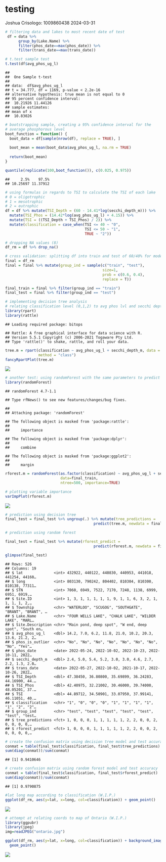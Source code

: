 testing
================
Joshua Crisologo: 1009860438
2024-03-31

``` r
# filtering data and lakes to most recent date of test
 df = data %>% 
      group_by(Lake.Name) %>%
      filter(phos_date==max(phos_date)) %>%
      filter(trans_date==max(trans_date))
```

``` r
# t.test sample test
t.test(df$avg_phos_ug_l)
```

    ## 
    ##  One Sample t-test
    ## 
    ## data:  df$avg_phos_ug_l
    ## t = 34.777, df = 1169, p-value < 2.2e-16
    ## alternative hypothesis: true mean is not equal to 0
    ## 95 percent confidence interval:
    ##  10.21926 11.44126
    ## sample estimates:
    ## mean of x 
    ##  10.83026

``` r
# bootstrapping sample, creating a 95% confidence interval for the
# average phosphorous level
boot_function = function() {
  boot_data = df[sample(nrow(df), replace = TRUE), ]
  
  boot_mean = mean(boot_data$avg_phos_ug_l, na.rm = TRUE)
  
  return(boot_mean)
}

quantile(replicate(100,boot_function()), c(0.025, 0.975))
```

    ##     2.5%    97.5% 
    ## 10.25697 11.37912

``` r
# using formulas in regards to TSI to calculate the TSI of each lake
# 0 = oligotrophic
# 1 = mesotrophic
# 2 = eutrophic
df = df %>% mutate(TSI_Depth = (60 - 14.41*log(secchi_depth_m))) %>% 
  mutate(TSI_Phos = (14.42*log(avg_phos_ug_l) + 4.15)) %>% 
  mutate(TSI = ((TSI_Depth + TSI_Phos) / 2)) %>% 
  mutate(classification = case_when(TSI <= 40 ~ "0",
                                    TSI <= 50 ~ "1",
                                    TRUE ~ "2"))

# dropping NA values (8)
df_rm = df %>% drop_na()
```

``` r
# cross validation: splitting df into train and test of 60/40% for model testing
final = df_rm
final = final %>% mutate(group_ind = sample(c("train", "test"),
                                            size=1,
                                            prob = c(0.6, 0.4),
                                            replace = T))

final_train = final %>% filter(group_ind == "train")
final_test = final %>% filter(group_ind == "test")

# implementing decision tree analysis 
# relating classification level (0,1,2) to avg phos lvl and secchi depth
library(rpart)
library(rattle)
```

    ## Loading required package: bitops

    ## Rattle: A free graphical interface for data science with R.
    ## Version 5.5.1 Copyright (c) 2006-2021 Togaware Pty Ltd.
    ## Type 'rattle()' to shake, rattle, and roll your data.

``` r
tree.m = rpart(classification ~ avg_phos_ug_l + secchi_depth_m, data = final_train,
               method = "class")
fancyRpartPlot(tree.m)
```

![](testing_files/figure-gfm/unnamed-chunk-7-1.png)<!-- -->

``` r
# another test: using randomForest with the same parameters to predict
library(randomForest)
```

    ## randomForest 4.7-1.1

    ## Type rfNews() to see new features/changes/bug fixes.

    ## 
    ## Attaching package: 'randomForest'

    ## The following object is masked from 'package:rattle':
    ## 
    ##     importance

    ## The following object is masked from 'package:dplyr':
    ## 
    ##     combine

    ## The following object is masked from 'package:ggplot2':
    ## 
    ##     margin

``` r
rforest.m = randomForest(as.factor(classification) ~ avg_phos_ug_l + secchi_depth_m,
                         data=final_train,
                         ntree=500, importance=TRUE)
```

``` r
# plotting variable importance
varImpPlot(rforest.m)
```

![](testing_files/figure-gfm/unnamed-chunk-9-1.png)<!-- -->

``` r
# prediction using decision tree
final_test = final_test %>% ungroup(.) %>% mutate(tree_predictions = 
                                        predict(tree.m, newdata = final_test, type = "class"))

# prediction using random forest

final_test = final_test %>% mutate(rforest_predict = 
                                        predict(rforest.m, newdata = final_test))

glimpse(final_test)
```

    ## Rows: 526
    ## Columns: 19
    ## $ lat              <int> 432922, 440122, 440830, 440953, 441018, 441254, 44160…
    ## $ long             <int> 803130, 790242, 804402, 810304, 810300, 810138, 77311…
    ## $ STN              <int> 7060, 6949, 7522, 7170, 7248, 1138, 6999, 6951, 6919,…
    ## $ Site.ID          <int> 1, 3, 1, 1, 1, 1, 1, 9, 1, 1, 6, 3, 2, 1, 1, 1, 1, 2,…
    ## $ Township         <chr> "WATERLOO", "SCUGOG", "SOUTHGATE", "BRANT", "BRANT", …
    ## $ Lake.Name        <chr> "FOUR WELLS LAKE", "CHALK LAKE", "WILDER LAKE", "MARL…
    ## $ Site.Description <chr> "Main pond, deep spot", "W end, deep spot", "South en…
    ## $ avg_phos_ug_l    <dbl> 14.2, 7.0, 6.2, 11.8, 21.0, 10.2, 20.3, 13.6, 21.2, 2…
    ## $ phos_is_outlier  <chr> "No", "No", "No", "No", "No", "No", "No", "No", "Yes"…
    ## $ phos_date        <date> 2022-05-24, 2022-10-02, 2022-10-23, 2022-10-11, 2022…
    ## $ secchi_depth_m   <dbl> 2.4, 5.0, 5.4, 5.2, 3.0, 3.0, 4.6, 2.7, 2.2, 1.3, 2.0…
    ## $ trans_date       <date> 2022-05-27, 2022-10-02, 2021-10-17, 2022-10-26, 2022…
    ## $ TSI_Depth        <dbl> 47.38450, 36.80800, 35.69899, 36.24283, 44.16900, 44.…
    ## $ TSI_Phos         <dbl> 42.40975, 32.21002, 30.46000, 39.74000, 48.05201, 37.…
    ## $ TSI              <dbl> 44.89712, 34.50901, 33.07950, 37.99141, 46.11051, 40.…
    ## $ classification   <chr> "1", "0", "0", "0", "1", "1", "1", "1", "1", "2", "2"…
    ## $ group_ind        <chr> "test", "test", "test", "test", "test", "test", "test…
    ## $ tree_predictions <fct> 1, 0, 0, 0, 1, 1, 1, 1, 1, 2, 2, 0, 0, 2, 0, 0, 0, 0,…
    ## $ rforest_predict  <fct> 1, 0, 0, 0, 1, 1, 1, 1, 1, 2, 2, 0, 0, 2, 0, 0, 0, 0,…

``` r
# create the confusion matrix using decision tree model and test accuracy
conmat = table(final_test$classification, final_test$tree_predictions)
sum(diag(conmat))/sum(conmat)
```

    ## [1] 0.9410646

``` r
# create confusion matrix using random forest model and test accuracy
conmat = table(final_test$classification, final_test$rforest_predict)
sum(diag(conmat))/sum(conmat)
```

    ## [1] 0.9790875

``` r
#lat long map according to classification (W.I.P.)
ggplot(df_rm, aes(y=lat, x=long, col=classification)) + geom_point()
```

![](testing_files/figure-gfm/unnamed-chunk-13-1.png)<!-- -->

``` r
# attempt at relating coords to map of Ontario (W.I.P.)
library(ggpubr)
library(jpeg)
img=readJPEG("ontario.jpg")

ggplot(df_rm, aes(y=lat, x=long, col=classification)) + background_image(img) +
  geom_point()
```

![](testing_files/figure-gfm/unnamed-chunk-14-1.png)<!-- -->
